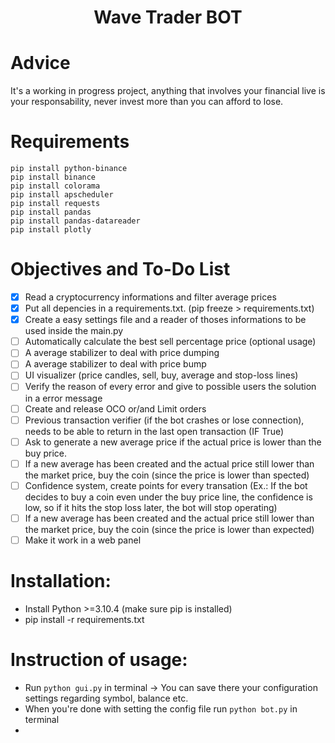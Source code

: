 <h1 align="center">Wave Trader BOT</h1>

# Advice
It's a working in progress project, anything that involves your financial live is your responsability, never invest more than you can afford to lose.
 
# Requirements
```
pip install python-binance
pip install binance
pip install colorama
pip install apscheduler
pip install requests
pip install pandas
pip install pandas-datareader
pip install plotly
```

# Objectives and To-Do List
- [X] Read a cryptocurrency informations and filter average prices
- [X] Put all depencies in a requirements.txt. (pip freeze > requirements.txt)
- [X] Create a easy settings file and a reader of thoses informations to be used inside the main.py
- [ ] Automatically calculate the best sell percentage price (optional usage)
- [ ] A average stabilizer to deal with price dumping
- [ ] A average stabilizer to deal with price bump
- [ ] UI visualizer (price candles, sell, buy, average and stop-loss lines)
- [ ] Verify the reason of every error and give to possible users the solution in a error message
- [ ] Create and release OCO or/and Limit orders
- [ ] Previous transaction verifier (if the bot crashes or lose connection), needs to be able to return in the last open transaction (IF True)
- [ ] Ask to generate a new average price if the actual price is lower than the buy price.
- [ ] If a new average has been created and the actual price still lower than the market price, buy the coin (since the price is lower than spected)
- [ ] Confidence system, create points for every transation (Ex.: If the bot decides to buy a coin even under the buy price line, the confidence is low, so if it hits the stop loss later, the bot will stop operating)
- [ ] If a new average has been created and the actual price still lower than the market price, buy the coin (since the price is lower than expected)
- [ ] Make it work in a web panel

# Installation:
- Install Python >=3.10.4 (make sure pip is installed)
- pip install -r requirements.txt

# Instruction of usage:
- Run ```python gui.py``` in terminal -> You can save there your configuration settings regarding symbol, balance etc.
- When you're done with setting the config file run ```python bot.py``` in terminal
- 
